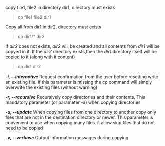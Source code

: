 copy file1, file2 in directory dir1, directory must exists

> cp file1 file2 dir1 


Copy all from dir1 in dir2, directory must exists

> cp dir1/* dir2

If *dir2* does not exists, *dir2* will be created and all contents from *dir1* will be copyed in it.
If the *dir2* directory exists,then the *dir1* directory itself will be copied to it (along with it content)

> cp dir1 dir2



***-i, --interactive***  Request confirmation from the user before resetting write an existing file. If this parameter is missing
the cp command will simply overwrite the existing files (without warning)  


***-r, --recursive*** Recursively copy directories and their contents. This mandatory parameter (or parameter -a) when copying
directories  


***-u, --update*** When copying files from one directory to another copy only files that are not in the destination directory
or newer. This parameter is convenient to use when copying many files. it allow skip files that do not need to be copied


***-v, --verbose*** Output information messages during copying
